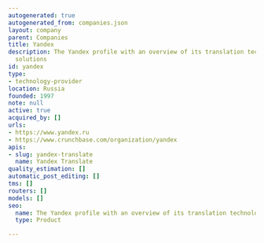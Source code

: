 ```yaml
---
autogenerated: true
autogenerated_from: companies.json
layout: company
parent: Companies
title: Yandex
description: The Yandex profile with an overview of its translation technologies and
  solutions
id: yandex
type:
- technology-provider
location: Russia
founded: 1997
note: null
active: true
acquired_by: []
urls:
- https://www.yandex.ru
- https://www.crunchbase.com/organization/yandex
apis:
- slug: yandex-translate
  name: Yandex Translate
quality_estimation: []
automatic_post_editing: []
tms: []
routers: []
models: []
seo:
  name: The Yandex profile with an overview of its translation technologies and solutions
  type: Product

---
```


